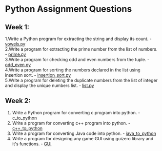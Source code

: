 # Python Assignment Questions
## Week 1:
1.Write a Python program for extracting the string and display its count. - [vowels.py](https://github.com/ksoham2003/34_SohamKadam_PythonProject/blob/main/vowels.py/)<br>
2.Write a program for extracting the prime number from the list of numbers. - [prime.py](https://github.com/ksoham2003/34_SohamKadam_PythonProject/blob/main/prime.py)<br>
3.Write a program for checking odd and even numbers from the tuple. - [odd_even.py](https://github.com/ksoham2003/34_SohamKadam_PythonProject/blob/main/odd_even.py)<br>
4.Write a program for sorting the numbers declared in the list using insertion sort. - [insertion_sort.py](https://github.com/ksoham2003/34_SohamKadam_PythonProject/blob/main/insertion_sort.py)<br>
5.Write a program for deleting the duplicate numbers from the  list of integer and display the unique numbers list. - [list.py](https://github.com/ksoham2003/34_SohamKadam_PythonProject/blob/main/list.py)<br>
## Week 2:
1. Write a Python program for converting c program into python. - [c_to_python](https://github.com/ksoham2003/34_SohamKadam_PythonProject/blob/main/c_to_python.py)<br>
2. Write a program for converting c++ program into python. - [c++_to_python](https://github.com/ksoham2003/34_SohamKadam_PythonProject/blob/main/c%2B%2B_to_python.py)<br>
3. Write a program for converting Java code into python. - [java_to_python](https://github.com/ksoham2003/34_SohamKadam_PythonProject/blob/main/java_to_python.py)<br>
4. Write a program for designing any game GUI using guizero library and it's functions. - [GUI](https://github.com/ksoham2003/34_SohamKadam_PythonProject/blob/main/GUI.py)
